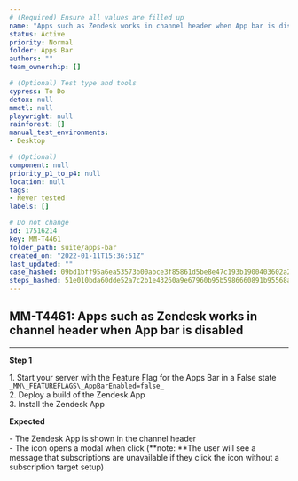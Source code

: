 ```yaml
---
# (Required) Ensure all values are filled up
name: "Apps such as Zendesk works in channel header when App bar is disabled"
status: Active
priority: Normal
folder: Apps Bar
authors: ""
team_ownership: []

# (Optional) Test type and tools
cypress: To Do
detox: null
mmctl: null
playwright: null
rainforest: []
manual_test_environments: 
- Desktop

# (Optional)
component: null
priority_p1_to_p4: null
location: null
tags: 
- Never tested
labels: []

# Do not change
id: 17516214
key: MM-T4461
folder_path: suite/apps-bar
created_on: "2022-01-11T15:36:51Z"
last_updated: ""
case_hashed: 09bd1bff95a6ea53573b00abce3f85861d5be8e47c193b1900403602a2576ecfe9f8e65b3b1f72c5229782828b940f08
steps_hashed: 51e010bda60dde52a7c2b1e43260a9e67960b95b5986660891b95568a2ddc97fd252d6e6d145996f80e954c837b088dc
---
```


## MM-T4461: Apps such as Zendesk works in channel header when App bar is disabled

---

**Step 1**

1\. Start your server with the Feature Flag for the Apps Bar in a False state `_MM\_FEATUREFLAGS\_AppBarEnabled=false_`\
2\. Deploy a build of the Zendesk App\
3\. Install the Zendesk App

**Expected**

\- The Zendesk App is shown in the channel header\
\- The icon opens a modal when click (\*\*note: \*\*The user will see a message that subscriptions are unavailable if they click the icon without a subscription target setup)
